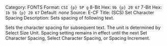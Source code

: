 Category: FONTS
Format: `CSI {p} SP g`
8-Bit Hex: `9b {p} 20 67`
7-Bit Hex: `1b 5b {p} 20 67`
Default: *none*
Source: E-CF
Title: (SCS) Set Character Spacing
Description: Sets spacing of following text.

Sets the character spacing for subsequent text. The unit is determined by Select Size Unit. Spacing setting remains in effect until the next Set Character Spacing, Select Character Spacing, or Spacing Increment.
